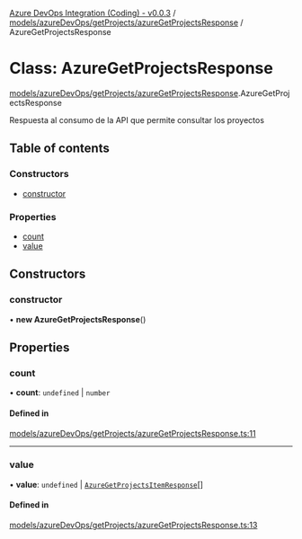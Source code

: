 [Azure DevOps Integration (Coding) - v0.0.3](../README.md) / [models/azureDevOps/getProjects/azureGetProjectsResponse](../modules/models_azureDevOps_getProjects_azureGetProjectsResponse.md) / AzureGetProjectsResponse

# Class: AzureGetProjectsResponse

[models/azureDevOps/getProjects/azureGetProjectsResponse](../modules/models_azureDevOps_getProjects_azureGetProjectsResponse.md).AzureGetProjectsResponse

Respuesta al consumo de la API que permite consultar los proyectos

## Table of contents

### Constructors

- [constructor](models_azureDevOps_getProjects_azureGetProjectsResponse.AzureGetProjectsResponse.md#constructor)

### Properties

- [count](models_azureDevOps_getProjects_azureGetProjectsResponse.AzureGetProjectsResponse.md#count)
- [value](models_azureDevOps_getProjects_azureGetProjectsResponse.AzureGetProjectsResponse.md#value)

## Constructors

### constructor

• **new AzureGetProjectsResponse**()

## Properties

### count

• **count**: `undefined` \| `number`

#### Defined in

[models/azureDevOps/getProjects/azureGetProjectsResponse.ts:11](https://github.com/jeysgar1/azure-devops-api-kms/blob/71b51ad/src/models/azureDevOps/getProjects/azureGetProjectsResponse.ts#L11)

___

### value

• **value**: `undefined` \| [`AzureGetProjectsItemResponse`](models_azureDevOps_getProjects_azureGetProjectsItemResponse.AzureGetProjectsItemResponse.md)[]

#### Defined in

[models/azureDevOps/getProjects/azureGetProjectsResponse.ts:13](https://github.com/jeysgar1/azure-devops-api-kms/blob/71b51ad/src/models/azureDevOps/getProjects/azureGetProjectsResponse.ts#L13)
